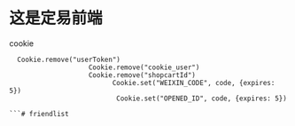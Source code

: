 # 这是定易前端


cookie
```
  Cookie.remove("userToken")
                    Cookie.remove("cookie_user")
                    Cookie.remove("shopcartId")
                          Cookie.set("WEIXIN_CODE", code, {expires: 5})
                           Cookie.set("OPENED_ID", code, {expires: 5})

```#   f r i e n d l i s t  
 